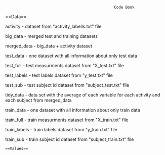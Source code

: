                                                     Code Book

==Data==

  activity - dataset from "activity_labells.txt" file

  big_data - merged test and training datasets

  merged_data - big_data + activity dataset

  test_data - one dataset with all information about only test data

  test_full - test measurments dataset from "X_test.txt" file
  
  test_labels - test labels dataset from "y_test.txt" file

  test_sub - test subject id dataset from "subject_test.txt" file

  tidy_data - data set with the average of each variable for each activity and each subject from merged_data

  train_data - one dataset with all information about only train data

  train_full - train measurments dataset from "X_train.txt" file

  train_labels - train labels dataset from "y_train.txt" file

  train_sub - train subject id dataset from "subject_train.txt" file

    ==Values==
